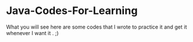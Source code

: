 # Java-Codes-For-Learning
What you will see here are some codes that I wrote to practice it and get it whenever I want it . ;)
